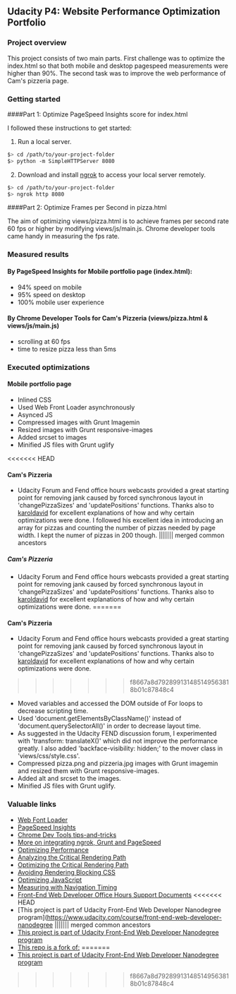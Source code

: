 ## Udacity P4: Website Performance Optimization Portfolio

### Project overview

This project consists of two main parts. First challenge was to optimize the index.html so that both mobile and desktop pagespeed measurements were higher than 90%. The second task was to improve the web performance of Cam's pizzeria page.

### Getting started

####Part 1: Optimize PageSpeed Insights score for index.html

I followed these instructions to get started:

1. Run a local server.

  ```bash
  $> cd /path/to/your-project-folder
  $> python -m SimpleHTTPServer 8080
  ```

2. Download and install [ngrok](https://ngrok.com/) to access your local server remotely.

  ``` bash
  $> cd /path/to/your-project-folder
  $> ngrok http 8080
  ```

####Part 2: Optimize Frames per Second in pizza.html

The aim of optimizing views/pizza.html is to achieve frames per second rate 60 fps or higher by modifying views/js/main.js. Chrome developer tools came handy in measuring the fps rate.


### Measured results

#### By PageSpeed Insights for Mobile portfolio page (index.html):
* 94% speed on mobile
* 95% speed on desktop
* 100% mobile user experience

#### By Chrome Developer Tools for Cam's Pizzeria (views/pizza.html & views/js/main.js)
* scrolling at 60 fps
* time to resize pizza less than 5ms

### Executed optimizations
#### Mobile portfolio page
* Inlined CSS
* Used Web Front Loader asynchronously
* Asynced JS
* Compressed images with Grunt Imagemin
* Resized images with Grunt responsive-images
* Added srcset to images
* Minified JS files with Grunt uglify

<<<<<<< HEAD

#### Cam's Pizzeria
* Udacity Forum and Fend office hours webcasts provided a great starting point for removing jank caused by forced synchronous layout in 'changePizzaSizes' and 'updatePositions' functions. Thanks also to [karoldavid](https://github.com/karoldavid/website-optimization.git) for excellent explanations of how and why certain optimizations were done. I followed his excellent idea in introducing an array for pizzas and counting the number of pizzas needed by page width. I kept the numer of pizzas in 200 though.
||||||| merged common ancestors
##### Cam's Pizzeria
* Udacity Forum and Fend office hours webcasts provided a great starting point for removing jank caused by forced synchronous layout in 'changePizzaSizes' and 'updatePositions' functions. Thanks also to [karoldavid](https://github.com/karoldavid/website-optimization.git) for excellent explanations of how and why certain optimizations were done.
=======
#### Cam's Pizzeria
* Udacity Forum and Fend office hours webcasts provided a great starting point for removing jank caused by forced synchronous layout in 'changePizzaSizes' and 'updatePositions' functions. Thanks also to [karoldavid](https://github.com/karoldavid/website-optimization.git) for excellent explanations of how and why certain optimizations were done.
>>>>>>> f8667a8d792899131485149563818b01c87848c4
* Moved variables and accessed the DOM outside of For loops to decrease scripting time.
* Used 'document.getElementsByClassName()' instead of 'document.querySelectorAll()' in order to decrease layout time.
* As suggested in the Udacity FEND discussion forum, I experimented with 'transform: translateX()' which did not improve the performance greatly. I also added 'backface-visibility: hidden;' to the mover class in 'views/css/style.css'.
* Compressed pizza.png and pizzeria.jpg images with Grunt imagemin and resized them with Grunt responsive-images.
* Added alt and srcset to the images.
* Minified JS files with Grunt uglify.


### Valuable links
* [Web Font Loader](https://github.com/typekit/webfontloader.git)
* [PageSpeed Insights](https://developers.google.com/speed/pagespeed/insights/)
* [Chrome Dev Tools tips-and-tricks](https://developer.chrome.com/devtools/docs/tips-and-tricks)
* [More on integrating ngrok, Grunt and PageSpeed](http://www.jamescryer.com/2014/06/12/grunt-pagespeed-and-ngrok-locally-testing/)
* [Optimizing Performance](https://developers.google.com/web/fundamentals/performance/ "web performance")
* [Analyzing the Critical Rendering Path](https://developers.google.com/web/fundamentals/performance/critical-rendering-path/analyzing-crp.html "analyzing crp")
* [Optimizing the Critical Rendering Path](https://developers.google.com/web/fundamentals/performance/critical-rendering-path/optimizing-critical-rendering-path.html "optimize the crp!")
* [Avoiding Rendering Blocking CSS](https://developers.google.com/web/fundamentals/performance/critical-rendering-path/render-blocking-css.html "render blocking css")
* [Optimizing JavaScript](https://developers.google.com/web/fundamentals/performance/critical-rendering-path/adding-interactivity-with-javascript.html "javascript")
* [Measuring with Navigation Timing](https://developers.google.com/web/fundamentals/performance/critical-rendering-path/measure-crp.html "nav timing api")
* [Front-End Web Developer Office Hours Support Documents](https://github.com/udacity/fend-office-hours.git)
<<<<<<< HEAD
* [This project is part of Udacity Front-End Web Developer Nanodegree program](https://www.udacity.com/course/front-end-web-developer-nanodegree
||||||| merged common ancestors
* [This project is part of Udacity Front-End Web Developer Nanodegree program](https://www.udacity.com/course/front-end-web-developer-nanodegree--nd001)
* [This repo is a fork of:](https://github.com/udacity/frontend-nanodegree-mobile-portfolio.git)
=======
* [This project is part of Udacity Front-End Web Developer Nanodegree program](https://www.udacity.com/course/front-end-web-developer-nanodegree--nd001)
>>>>>>> f8667a8d792899131485149563818b01c87848c4



